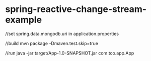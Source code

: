 # spring-reactive-change-stream-example

//set spring.data.mongodb.uri in application.properties

//build
mvn package -Dmaven.test.skip=true

//run
java -jar target/App-1.0-SNAPSHOT.jar com.tco.app.App